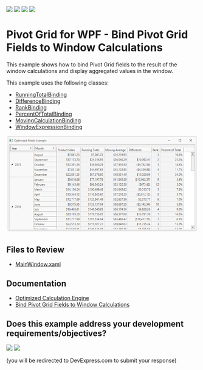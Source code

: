 <!-- default badges list -->
![](https://img.shields.io/endpoint?url=https://codecentral.devexpress.com/api/v1/VersionRange/215311843/22.2.2%2B)
[![](https://img.shields.io/badge/Open_in_DevExpress_Support_Center-FF7200?style=flat-square&logo=DevExpress&logoColor=white)](https://supportcenter.devexpress.com/ticket/details/T827757)
[![](https://img.shields.io/badge/📖_How_to_use_DevExpress_Examples-e9f6fc?style=flat-square)](https://docs.devexpress.com/GeneralInformation/403183)
[![](https://img.shields.io/badge/💬_Leave_Feedback-feecdd?style=flat-square)](#does-this-example-address-your-development-requirementsobjectives)
<!-- default badges end -->
<!-- default file list -->

# Pivot Grid for WPF - Bind Pivot Grid Fields to Window Calculations

This example shows how to bind Pivot Grid fields to the result of the window calculations and display aggregated values in the window.

This example uses the following classes:

- [RunningTotalBinding](https://docs.devexpress.com/WPF/DevExpress.Xpf.PivotGrid.RunningTotalBinding?p=netframework)
- [DifferenceBinding](https://docs.devexpress.com/WPF/DevExpress.Xpf.PivotGrid.DifferenceBinding?p=netframework)
- [RankBinding](https://docs.devexpress.com/WPF/DevExpress.Xpf.PivotGrid.RankBinding?p=netframework)
- [PercentOfTotalBinding](https://docs.devexpress.com/WPF/DevExpress.Xpf.PivotGrid.PercentOfTotalBinding?p=netframework)
- [MovingCalculationBinding](https://docs.devexpress.com/WPF/DevExpress.Xpf.PivotGrid.MovingCalculationBinding?p=netframework)
- [WindowExpressionBinding](https://docs.devexpress.com/WPF/DevExpress.Xpf.PivotGrid.WindowExpressionBinding?p=netframework)

![](/images/screenshot.png)

## Files to Review
* [MainWindow.xaml](./CS/PivotGridOptimizedModeExample/MainWindow.xaml)
<!-- default file list end -->

## Documentation

- [Optimized Calculation Engine](https://docs.devexpress.com/CoreLibraries/401367/devexpress-pivot-grid-core-library/data-processing-engines/pivot-grid-optimized-calculation-engine)
- [Bind Pivot Grid Fields to Window Calculations](https://docs.devexpress.com/WPF/403913/controls-and-libraries/pivot-grid/binding-to-data/bind-pivot-grid-fields-to-window-calculations)
<!-- feedback -->
## Does this example address your development requirements/objectives?

[<img src="https://www.devexpress.com/support/examples/i/yes-button.svg"/>](https://www.devexpress.com/support/examples/survey.xml?utm_source=github&utm_campaign=wpf-pivotgrid-optimized-mode-calculation-data-binding&~~~was_helpful=yes) [<img src="https://www.devexpress.com/support/examples/i/no-button.svg"/>](https://www.devexpress.com/support/examples/survey.xml?utm_source=github&utm_campaign=wpf-pivotgrid-optimized-mode-calculation-data-binding&~~~was_helpful=no)

(you will be redirected to DevExpress.com to submit your response)
<!-- feedback end -->
